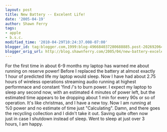 ```yaml
---
layout: post
title: New Battery -- Excelent Life!
date: '2005-04-19'
author: Shawn Ferry
tags:
- apple
- b.s.c.
modified_time: '2010-04-29T10:24:37.008-07:00'
blogger_id: tag:blogger.com,1999:blog-496684037280688885.post-2026920641811026416
blogger_orig_url: http://blog.shawnferry.com/2005/04/new-battery-excelent-life.html
---
```


For the first time in about 6-9 months my laptop has warned me about  
running on reserve power! Before I replaced the battery at almost exactly  
1 hour of predicted life my laptop would sleep. Now I have had about 2.75  
hours of wireless operations streaming audio running at highest  
performnace and constant 'find /'s to burn power. I expect my laptop to  
sleep any second now, with an estimated 4 minutes of power left, but the  
estimated time appears to be dropping about 1 min for every 90s or so of  
operation. It's like christmas, and I have a new toy. Now I am running at  
%0 power and no estimate of time just "Calculating". Damn, and there goes  
the recycling collection and I didn't take it out. Saving quite often now  
just in case I shutdown instead of sleep. Went to sleep at just over 3  
hours, I am happy.  

